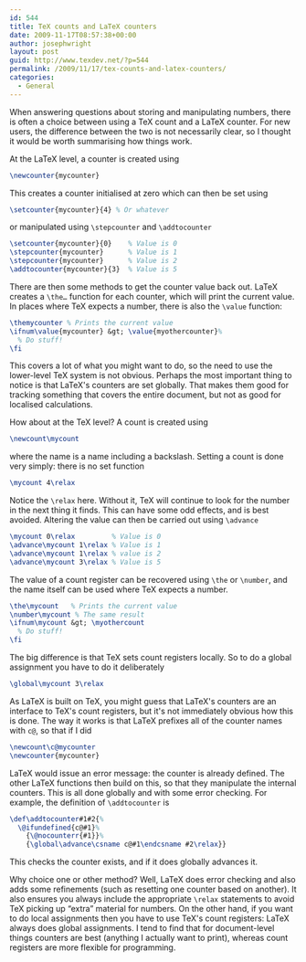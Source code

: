 ```yaml
---
id: 544
title: TeX counts and LaTeX counters
date: 2009-11-17T08:57:38+00:00
author: josephwright
layout: post
guid: http://www.texdev.net/?p=544
permalink: /2009/11/17/tex-counts-and-latex-counters/
categories:
  - General
---
```

When answering questions about storing and manipulating numbers, there is often a choice between using a TeX count and a LaTeX counter. For new users, the difference between the two is not necessarily clear, so I thought it would be worth summarising how things work.

At the LaTeX level, a counter is created using

```latex
\newcounter{mycounter}
```

This creates a counter initialised at zero which can then be set using

```latex
\setcounter{mycounter}{4} % Or whatever
```

or manipulated using `\stepcounter` and `\addtocounter`

```latex
\setcounter{mycounter}{0}    % Value is 0
\stepcounter{mycounter}      % Value is 1
\stepcounter{mycounter}      % Value is 2
\addtocounter{mycounter}{3}  % Value is 5
```

There are then some methods to get the counter value back out. LaTeX creates a `\the…` function for each counter, which will print the current value. In places where TeX expects a number, there is also the `\value` function:

```latex
\themycounter % Prints the current value
\ifnum\value{mycounter} &gt; \value{myothercounter}%
  % Do stuff!
\fi
```

This covers a lot of what you might want to do, so the need to use the lower-level TeX system is not obvious. Perhaps the most important thing to notice is that LaTeX's counters are set globally. That makes them good for tracking something that covers the entire document, but not as good for localised calculations.

How about at the TeX level? A count is created using

```latex
\newcount\mycount
```

where the name is a name including a backslash. Setting a count is done very simply: there is no set function

```latex
\mycount 4\relax
```

Notice the `\relax` here. Without it, TeX will continue to look for the number in the next thing it finds. This can have some odd effects, and is best avoided. Altering the value can then be carried out using `\advance`

```latex
\mycount 0\relax         % Value is 0
\advance\mycount 1\relax % Value is 1
\advance\mycount 1\relax % value is 2
\advance\mycount 3\relax % Value is 5
```

The value of a count register can be recovered using `\the` or `\number`, and the name itself can be used where TeX expects a number.

```latex
\the\mycount   % Prints the current value
\number\mycount % The same result
\ifnum\mycount &gt; \myothercount
  % Do stuff!
\fi
```

The big difference is that TeX sets count registers locally. So to do a global assignment you have to do it deliberately

```latex
\global\mycount 3\relax
```

As LaTeX is built on TeX, you might guess that LaTeX's counters are an interface to TeX's count registers, but it's not immediately obvious how this is done. The way it works is that LaTeX prefixes all of the counter names with `c@`, so that if I did

```latex
\newcount\c@mycounter
\newcounter{mycounter}
```

LaTeX would issue an error message: the counter is already defined. The other LaTeX functions then build on this, so that they manipulate the internal counters. This is all done globally and with some error checking. For example, the definition of `\addtocounter` is

<!-- {% raw %} -->
```latex
\def\addtocounter#1#2{%
  \@ifundefined{c@#1}%
    {\@nocounterr{#1}}%
    {\global\advance\csname c@#1\endcsname #2\relax}}
```
<!-- {% endraw %} -->

This checks the counter exists, and if it does globally advances it.

Why choice one or other method? Well, LaTeX does error checking and also adds some refinements (such as resetting one counter based on another). It also ensures you always include the appropriate `\relax` statements to avoid TeX picking up “extra” material for numbers. On the other hand, if you want to do local assignments then you have to use TeX's count registers: LaTeX always does global assignments.  I tend to find that for document-level things counters are best (anything I actually want to print), whereas count registers are more flexible for programming.
